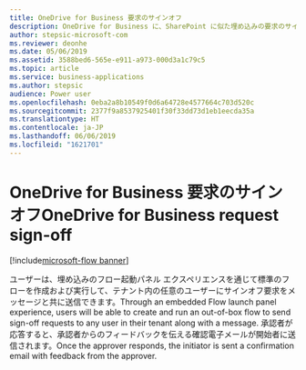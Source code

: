 ```yaml
---
title: OneDrive for Business 要求のサインオフ
description: OneDrive for Business に、SharePoint に似た埋め込みの要求のサインオフ エクスペリエンスが備わります。
author: stepsic-microsoft-com
ms.reviewer: deonhe
ms.date: 05/06/2019
ms.assetid: 3588bed6-565e-e911-a973-000d3a1c79c5
ms.topic: article
ms.service: business-applications
ms.author: stepsic
audience: Power user
ms.openlocfilehash: 0eba2a8b10549f0d6a64728e4577664c703d520c
ms.sourcegitcommit: 2377f9a8537925401f30f33dd73d1eb1eecda35a
ms.translationtype: HT
ms.contentlocale: ja-JP
ms.lasthandoff: 06/06/2019
ms.locfileid: "1621701"
---
```

# <a name="onedrive-for-business-request-sign-off"></a><span data-ttu-id="0f46c-103">OneDrive for Business 要求のサインオフ</span><span class="sxs-lookup"><span data-stu-id="0f46c-103">OneDrive for Business request sign-off</span></span>

[!include[microsoft-flow banner](../includes/microsoft-flow.md)]

<span data-ttu-id="0f46c-104">ユーザーは、埋め込みのフロー起動パネル エクスペリエンスを通じて標準のフローを作成および実行して、テナント内の任意のユーザーにサインオフ要求をメッセージと共に送信できます。</span><span class="sxs-lookup"><span data-stu-id="0f46c-104">Through an embedded Flow launch panel experience, users will be able to create and run an out-of-box flow to send sign-off requests to any user in their tenant along with a message.</span></span> <span data-ttu-id="0f46c-105">承認者が応答すると、承認者からのフィードバックを伝える確認電子メールが開始者に送信されます。</span><span class="sxs-lookup"><span data-stu-id="0f46c-105">Once the approver responds, the initiator is sent a confirmation email with feedback from the approver.</span></span>
